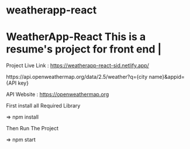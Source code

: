 # weatherapp-react
# WeatherApp-React This is a resume's project for front end |

Project Live Link : https://weatherapp-react-sid.netlify.app/

<!-- https://openweathermap.org/current -->   https://api.openweathermap.org/data/2.5/weather?q={city name}&appid={API key}

API Website : https://openweathermap.org


First install all Required Library

=> npm install


Then Run The Project

=> npm start 
